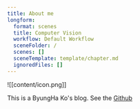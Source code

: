 ```yaml
---
title: About me
longform:
  format: scenes
  title: Computer Vision
  workflow: Default Workflow
  sceneFolder: /
  scenes: []
  sceneTemplate: template/chapter.md
  ignoredFiles: []
---
```

![[content/icon.png]]

This is a ByungHa Ko's blog.
See the [Github](https://github.com/Rhqo)
